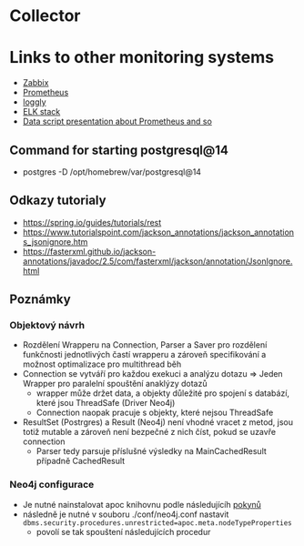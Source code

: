 # Collector

# Links to other monitoring systems
- [Zabbix](https://www.zabbix.com)
- [Prometheus](https://prometheus.io)
- [loggly](https://www.loggly.com)
- [ELK stack](https://www.elastic.co/guide/index.html)
- [Data script presentation about Prometheus and so](https://www.datascript.cz/morning-talks/prometheus-mimir-loki-tempo-parca/?utm_source=46664-WebaMorningTalks&utm_medium=email&utm_term=13922069436&utm_content=Prometheus&utm_campaign=Morning%20Talks%202023%20kveten--20230427)

## Command for starting postgresql@14
- postgres -D /opt/homebrew/var/postgresql@14

## Odkazy tutorialy
- https://spring.io/guides/tutorials/rest
- https://www.tutorialspoint.com/jackson_annotations/jackson_annotations_jsonignore.htm
- https://fasterxml.github.io/jackson-annotations/javadoc/2.5/com/fasterxml/jackson/annotation/JsonIgnore.html

## Poznámky
### Objektový návrh
- Rozdělení Wrapperu na Connection, Parser a Saver pro rozdělení funkčnosti jednotlivých častí wrapperu a zároveň specifikování a možnost optimalizace pro multithread běh
- Connection se vytváří pro každou exekuci a analýzu dotazu => Jeden Wrapper pro paralelní spouštění anaklýzy dotazů
  - wrapper může držet data, a objekty důležité pro spojení s databází, které jsou ThreadSafe (Driver Neo4j)
  - Connection naopak pracuje s objekty, které nejsou ThreadSafe
- ResultSet (Postrgres) a Result (Neo4j) není vhodné vracet z metod, jsou totiž mutable a zároveň není bezpečné z nich číst, pokud se uzavře connection
  - Parser tedy parsuje příslušné výsledky na MainCachedResult případně CachedResult

### Neo4j configurace
- Je nutné nainstalovat apoc knihovnu podle následujícíh [pokynů](https://neo4j.com/docs/apoc/current/installation/)
- následně je nutné v souboru ./conf/neo4j.conf nastavit `dbms.security.procedures.unrestricted=apoc.meta.nodeTypeProperties`
  - povolí se tak spouštení následujících procedur